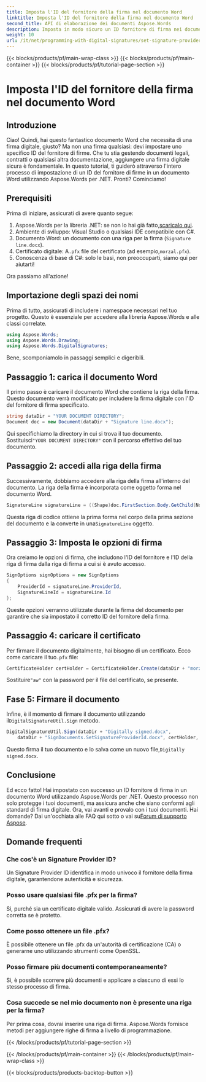```yaml
---
title: Imposta l'ID del fornitore della firma nel documento Word
linktitle: Imposta l'ID del fornitore della firma nel documento Word
second_title: API di elaborazione dei documenti Aspose.Words
description: Imposta in modo sicuro un ID fornitore di firma nei documenti Word usando Aspose.Words per .NET. Segui la nostra guida dettagliata di 2000 parole per firmare digitalmente i tuoi documenti.
weight: 10
url: /it/net/programming-with-digital-signatures/set-signature-provider-id/
---
```


{{< blocks/products/pf/main-wrap-class >}}
{{< blocks/products/pf/main-container >}}
{{< blocks/products/pf/tutorial-page-section >}}

# Imposta l'ID del fornitore della firma nel documento Word

## Introduzione

Ciao! Quindi, hai questo fantastico documento Word che necessita di una firma digitale, giusto? Ma non una firma qualsiasi: devi impostare uno specifico ID del fornitore di firme. Che tu stia gestendo documenti legali, contratti o qualsiasi altra documentazione, aggiungere una firma digitale sicura è fondamentale. In questo tutorial, ti guiderò attraverso l'intero processo di impostazione di un ID del fornitore di firme in un documento Word utilizzando Aspose.Words per .NET. Pronti? Cominciamo!

## Prerequisiti

Prima di iniziare, assicurati di avere quanto segue:

1. Aspose.Words per la libreria .NET: se non lo hai già fatto,[scaricalo qui](https://releases.aspose.com/words/net/).
2. Ambiente di sviluppo: Visual Studio o qualsiasi IDE compatibile con C#.
3. Documento Word: un documento con una riga per la firma (`Signature line.docx`).
4.  Certificato digitale: A`.pfx` file del certificato (ad esempio,`morzal.pfx`).
5. Conoscenza di base di C#: solo le basi, non preoccuparti, siamo qui per aiutarti!

Ora passiamo all'azione!

## Importazione degli spazi dei nomi

Prima di tutto, assicurati di includere i namespace necessari nel tuo progetto. Questo è essenziale per accedere alla libreria Aspose.Words e alle classi correlate.

```csharp
using Aspose.Words;
using Aspose.Words.Drawing;
using Aspose.Words.DigitalSignatures;
```

Bene, scomponiamolo in passaggi semplici e digeribili.

## Passaggio 1: carica il documento Word

Il primo passo è caricare il documento Word che contiene la riga della firma. Questo documento verrà modificato per includere la firma digitale con l'ID del fornitore di firma specificato.

```csharp
string dataDir = "YOUR DOCUMENT DIRECTORY";
Document doc = new Document(dataDir + "Signature line.docx");
```

 Qui specifichiamo la directory in cui si trova il tuo documento. Sostituisci`"YOUR DOCUMENT DIRECTORY"` con il percorso effettivo del tuo documento.

## Passaggio 2: accedi alla riga della firma

Successivamente, dobbiamo accedere alla riga della firma all'interno del documento. La riga della firma è incorporata come oggetto forma nel documento Word.

```csharp
SignatureLine signatureLine = ((Shape)doc.FirstSection.Body.GetChild(NodeType.Shape, 0, true)).SignatureLine;
```

 Questa riga di codice ottiene la prima forma nel corpo della prima sezione del documento e la converte in una`SignatureLine` oggetto.

## Passaggio 3: Imposta le opzioni di firma

Ora creiamo le opzioni di firma, che includono l'ID del fornitore e l'ID della riga di firma dalla riga di firma a cui si è avuto accesso.

```csharp
SignOptions signOptions = new SignOptions
{
    ProviderId = signatureLine.ProviderId,
    SignatureLineId = signatureLine.Id
};
```

Queste opzioni verranno utilizzate durante la firma del documento per garantire che sia impostato il corretto ID del fornitore della firma.

## Passaggio 4: caricare il certificato

 Per firmare il documento digitalmente, hai bisogno di un certificato. Ecco come caricare il tuo`.pfx` file:

```csharp
CertificateHolder certHolder = CertificateHolder.Create(dataDir + "morzal.pfx", "aw");
```

 Sostituire`"aw"` con la password per il file del certificato, se presente.

## Fase 5: Firmare il documento

 Infine, è il momento di firmare il documento utilizzando il`DigitalSignatureUtil.Sign` metodo.

```csharp
DigitalSignatureUtil.Sign(dataDir + "Digitally signed.docx",
    dataDir + "SignDocuments.SetSignatureProviderId.docx", certHolder, signOptions);
```

 Questo firma il tuo documento e lo salva come un nuovo file,`Digitally signed.docx`.

## Conclusione

Ed ecco fatto! Hai impostato con successo un ID fornitore di firma in un documento Word utilizzando Aspose.Words per .NET. Questo processo non solo protegge i tuoi documenti, ma assicura anche che siano conformi agli standard di firma digitale. Ora, vai avanti e provalo con i tuoi documenti. Hai domande? Dai un'occhiata alle FAQ qui sotto o vai su[Forum di supporto Aspose](https://forum.aspose.com/c/words/8).

## Domande frequenti

### Che cos'è un Signature Provider ID?

Un Signature Provider ID identifica in modo univoco il fornitore della firma digitale, garantendone autenticità e sicurezza.

### Posso usare qualsiasi file .pfx per la firma?

Sì, purché sia un certificato digitale valido. Assicurati di avere la password corretta se è protetto.

### Come posso ottenere un file .pfx?

È possibile ottenere un file .pfx da un'autorità di certificazione (CA) o generarne uno utilizzando strumenti come OpenSSL.

### Posso firmare più documenti contemporaneamente?

Sì, è possibile scorrere più documenti e applicare a ciascuno di essi lo stesso processo di firma.

### Cosa succede se nel mio documento non è presente una riga per la firma?

Per prima cosa, dovrai inserire una riga di firma. Aspose.Words fornisce metodi per aggiungere righe di firma a livello di programmazione.

{{< /blocks/products/pf/tutorial-page-section >}}

{{< /blocks/products/pf/main-container >}}
{{< /blocks/products/pf/main-wrap-class >}}

{{< blocks/products/products-backtop-button >}}
